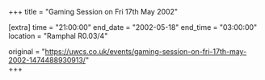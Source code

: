 +++
title = "Gaming Session on Fri 17th May 2002"

[extra]
time = "21:00:00"
end_date = "2002-05-18"
end_time = "03:00:00"
location = "Ramphal R0.03/4"

original = "https://uwcs.co.uk/events/gaming-session-on-fri-17th-may-2002-1474488930913/"    
+++



